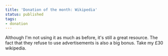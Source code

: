 ```yaml
---
title: 'Donation of the month: Wikipedia'
status: published
tags:
- donation
---
```


Although I'm not using it as much as before, it's still a great resource. The fact that they refuse to use advertisements is also a big bonus.
Take my £30 wikipedia.